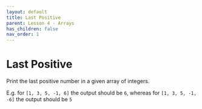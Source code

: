 ```yaml
---
layout: default
title: Last Positive
parent: Lesson 4 - Arrays
has_children: false
nav_order: 1
---
```


# Last Positive

Print the last positive number in a given array of integers. 

E.g. for `[1, 3, 5, -1, 6]` the output should be `6`, whereas for `[1, 3, 5, -1, -6]` the output should be `5`